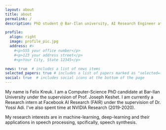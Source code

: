 ```yaml
---
layout: about
title: about
permalink: /
description: PhD student @ Bar-Ilan university, AI Research Engineer at Meta.

profile:
  align: right
  image: profile_pic.jpg
  address: #>
    #<p>555 your office number</p>
    #<p>123 your address street</p>
    #<p>Your City, State 12345</p>

news: true  # includes a list of news items
selected_papers: true # includes a list of papers marked as "selected={true}"
social: true  # includes social icons at the bottom of the page
---
```


My name is Felix Kreuk. I am a Computer-Science PhD candidate at Bar-Ilan University under the supervision of Prof. Joseph Keshet.
I am currently a Research intern at Facebook AI Research (FAIR) under the supervision of Dr. Yossi Adi.
I've also spent time at NVIDIA Research (2019-2020).

My research interests are in machine-learning, deep-learning and their applications in speech processing, spcifically, speech synthesis.


